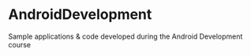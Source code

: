 # AndroidDevelopment
Sample applications &amp; code developed during the Android Development course
